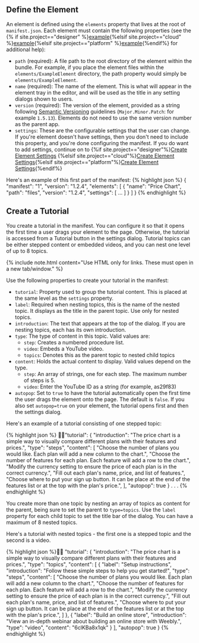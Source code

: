 ## Define the Element

An element is defined using the `elements` property that lives at the root of `manifest.json`.
Each element must contain the following properties (see the {% if site.project=="designer" %}[example](ds_apps_element_man_ex.html){%elsif site.project=="cloud" %}[example](cl_apps_element_man_ex.html){%elsif site.project=="platform" %}[example](pf_apps_element_man_ex.html){%endif%} for additional help):
* `path` (required): A file path to the root directory of the element within the bundle.  For example, if you place the element files within the `elements/ExampleElement` directory, the path property would simply be `elements/ExampleElement`.
* `name` (required): The name of the element.  This is what will appear in the element tray in the editor, and will be used as the title in any setting dialogs shown to users.
* `version` (required): The version of the element, provided as a string following [Semantic Versioning](http://semver.org/) guidelines (`Major.Minor.Patch`: for example `1.5.13`). Elements do not need to use the same version number as the parent app.
* `settings`: These are the configurable settings that the user can change. If you're element doesn't have settings, then you don't need to include this property, and you're done configuring the manifest. If you do want to add settings, continue on to {%if site.project=="designer"%}[Create Element Settings](ds_apps_element_settings.html) {%elsif site.project=="cloud"%}[Create Element Settings](cl_apps_element_settings.html){%elsif site.project=="platform"%}[Create Element Settings](pf_apps_element_settings.html){%endif%}

Here's an example of this first part of the manifest:
{% highlight json %}
{
    "manifest": "1",
    "version": "1.2.4",
    "elements": [
        {
            "name": "Price Chart",
            "path": "files",
            "version": "1.2.4",
            "settings": [
            ...
            ]
        }
    ]
}
{% endhighlight %}

## Create a Tutorial

You create a tutorial in the manifest. You can configure it so that it opens the first time a user drags your element to the page. Otherwise, the tutorial is accessed from a Tutorial button in the settings dialog. Tutorial topics can be either stepped content or embedded videos, and you can nest one level of up to 8 topics.

{% include note.html content="Use HTML only for links. These must open in a new tab/window." %}

Use the following properties to create your tutorial in the manifest:

* `tutorial`: Property used to group the tutorial content. This is placed at the same level as the `settings` property.
* `label`: Required when nesting topics, this is the name of the nested topic. It displays as the title in the parent topic. Use only for nested topics.
* `introduction`: The text that appears at the top of the dialog. If you are nesting topics, each has its own introduction.
* `type`: The type of content in this topic. Valid values are:
    * `step`: Creates a numbered procedure list.
    * `video`: Embeds a YouTube video.
    * `topics`: Denotes this as the parent topic to nested child topics
* `content`: Holds the actual content to display. Valid values depend on the type.
    * `step`: An array of strings, one for each step. The maximum number of steps is 5.
    * `video`: Enter the YouTube ID as a string (for example, as29f83)
* `autopop`: Set to `true` to have the tutorial automatically open the first time the user drags the element onto the page. The default is `false`. If you also set `autopop=true` on your element, the tutorial opens first and then the settings dialog.

​Here's an example of a tutorial consisting of one stepped topic:

{% highlight json %}
"tutorial": {
    "introduction": "The price chart is a simple way to visually compare different plans with their features and prices.",
    "type": "steps",
    "content": [
        "Choose the number of plans you would like. Each plan will add a new column to the chart.",
        "Choose the number of features for each plan. Each feature will add a row to the chart.",
        "Modify the currency setting to ensure the price of each plan is in the correct currency.",
        "Fill out each plan's name, price, and list of features.",
        "Choose where to put your sign up button. It can be place at the end of the features list or at the top with the plan's price.",
    ],
    "autopop": true
}
. . .
{% endhighlight %}

You create more than one topic by nesting an array of topics as content for the parent, being sure to set the parent to `type=topics`.  Use the `label` property for each child topic to set the title bar of the dialog. You can have a maximum of 8 nested topics.

​Here's a tutorial with nested topics - the first one is a stepped topic and the second is a video.

{% highlight json %}
"tutorial": {
    "introduction": "The price chart is a simple way to visually compare different plans with their features and prices.",
    "type": "topics",
    "content": [
        {
            "label": "Setup instructions",
            "introduction": "Follow these simple steps to help you get started!",
            "type": "steps",
            "content": [
                "Choose the number of plans you would like. Each plan will add a new column to the chart.",
                "Choose the number of features for each plan. Each feature will add a row to the chart.",
                "Modify the currency setting to ensure the price of each plan is in the correct currency.",
                "Fill out each plan's name, price, and list of features.",
                "Choose where to put your sign up button. It can be place at the end of the features list or at the top with the plan's price.",
            ]
        },
        {
            "label": "Build an online store",
            "introduction": "View an in-depth webinar about building an online store with Weebly.",
            "type": "video",
            "content": "6clKBa8x1qk"
        }
    ],
    "autopop": true
}
{% endhighlight %}
